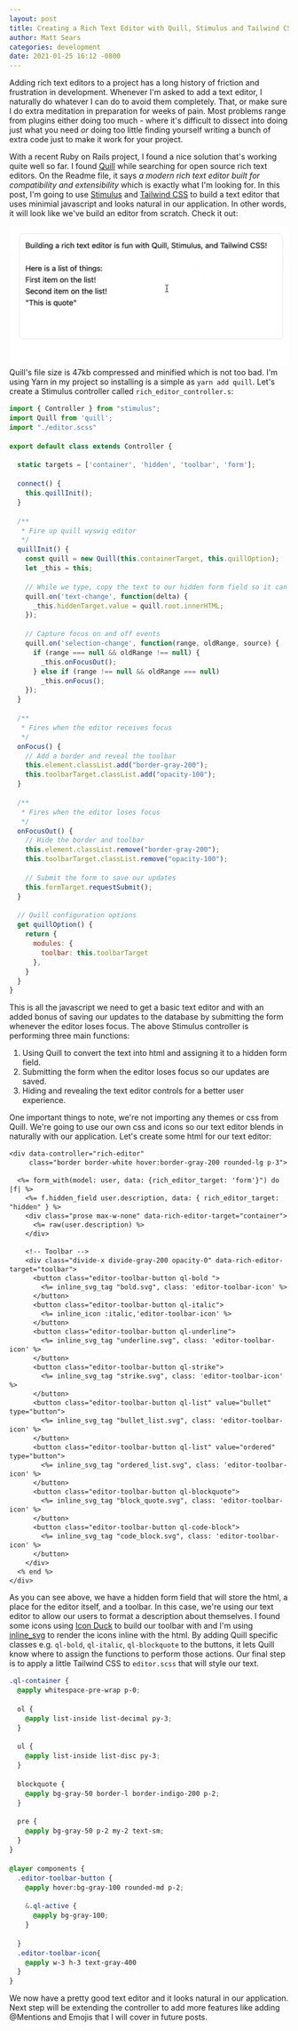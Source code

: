 ```yaml
---
layout: post
title: Creating a Rich Text Editor with Quill, Stimulus and Tailwind CSS
author: Matt Sears
categories: development
date: 2021-01-25 16:12 -0800
---
```


Adding rich text editors to a project has a long history of friction and
frustration in development. Whenever I'm asked to add a text editor, I naturally
do whatever I can do to avoid them completely. That, or make sure I do extra
meditation in preparation for weeks of pain.<!--more--> Most problems range from plugins
either doing too much - where it's difficult to dissect into doing just what you
need _or_ doing too little finding yourself writing a bunch of extra code
just to make it work for your project.

With a recent Ruby on Rails project, I found a nice solution that's working
quite well so far. I found [Quill](https://github.com/quilljs/quill) while
searching for open source rich text editors. On the Readme file, it says _a modern rich
text editor built for compatibility and extensibility_ which is exactly what I'm
looking for. In this post, I'm going to use
[Stimulus](https://stimulus.hotwire.dev/) and [Tailwind
CSS](https://tailwindcss.com/) to build a text editor that uses minimial
javascript and looks natural in our application. In other words, it will look
like we've build an editor from scratch. Check it out:

![Watch Rich Text Editor in action](/assets/images/journal/rich-text-editor.gif)
Quill's file size is 47kb compressed and minified which is not too bad. I'm
using Yarn in my project so installing is a simple as `yarn add quill`. Let's
create a Stimulus controller called `rich_editor_controller.s`:


~~~javascript
import { Controller } from "stimulus";
import Quill from 'quill';
import "./editor.scss"

export default class extends Controller {

  static targets = ['container', 'hidden', 'toolbar', 'form'];

  connect() {
    this.quillInit();
  }

  /**
   * Fire up quill wyswig editor
   */
  quillInit() {
    const quill = new Quill(this.containerTarget, this.quillOption);
    let _this = this;

    // While we type, copy the text to our hidden form field so it can be saved.
    quill.on('text-change', function(delta) {
      _this.hiddenTarget.value = quill.root.innerHTML;
    });

    // Capture focus on and off events
    quill.on('selection-change', function(range, oldRange, source) {
      if (range === null && oldRange !== null) {
        _this.onFocusOut();
      } else if (range !== null && oldRange === null)
        _this.onFocus();
    });
  }

  /**
   * Fires when the editor receives focus
   */
  onFocus() {
    // Add a border and reveal the toolbar
    this.element.classList.add("border-gray-200");
    this.toolbarTarget.classList.add("opacity-100");
  }

  /**
   * Fires when the editor loses focus
   */
  onFocusOut() {
    // Hide the border and toolbar
    this.element.classList.remove("border-gray-200");
    this.toolbarTarget.classList.remove("opacity-100");

    // Submit the form to save our updates
    this.formTarget.requestSubmit();
  }

  // Quill configuration options
  get quillOption() {
    return {
      modules: {
        toolbar: this.toolbarTarget
      },
    }
  }
}
~~~

This is all the javascript we need to get a basic text editor and with an added
bonus of saving our updates to the database by submitting the form whenever the
editor loses focus. The above Stimulus controller is performing three main
functions:

1. Using Quill to convert the text into html and assigning it to a hidden form field.
2. Submitting the form when the editor loses focus so our updates are saved.
3. Hiding and revealing the text editor controls for a better user experience.

One important things to note, we're not importing any themes or css from Quill. We're
going to use our own css and icons so our text editor blends in naturally with our
application. Let's create some html for our text editor:

~~~erb
<div data-controller="rich-editor"
     class="border border-white hover:border-gray-200 rounded-lg p-3">

  <%= form_with(model: user, data: {rich_editor_target: 'form'}") do |f| %>
    <%= f.hidden_field user.description, data: { rich_editor_target: "hidden" } %>
    <div class="prose max-w-none" data-rich-editor-target="container">
      <%= raw(user.description) %>
    </div>

    <!-- Toolbar -->
    <div class="divide-x divide-gray-200 opacity-0" data-rich-editor-target="toolbar">
      <button class="editor-toolbar-button ql-bold ">
        <%= inline_svg_tag "bold.svg", class: 'editor-toolbar-icon' %>
      </button>
      <button class="editor-toolbar-button ql-italic">
        <%= inline_icon :italic,'editor-toolbar-icon' %>
      </button>
      <button class="editor-toolbar-button ql-underline">
        <%= inline_svg_tag "underline.svg", class: 'editor-toolbar-icon' %>
      </button>
      <button class="editor-toolbar-button ql-strike">
        <%= inline_svg_tag "strike.svg", class: 'editor-toolbar-icon' %>
      </button>
      <button class="editor-toolbar-button ql-list" value="bullet" type="button">
        <%= inline_svg_tag "bullet_list.svg", class: 'editor-toolbar-icon' %>
      </button>
      <button class="editor-toolbar-button ql-list" value="ordered" type="button">
        <%= inline_svg_tag "ordered_list.svg", class: 'editor-toolbar-icon' %>
      </button>
      <button class="editor-toolbar-button ql-blockquote">
        <%= inline_svg_tag "block_quote.svg", class: 'editor-toolbar-icon' %>
      </button>
      <button class="editor-toolbar-button ql-code-block">
        <%= inline_svg_tag "code_block.svg", class: 'editor-toolbar-icon' %>
      </button>
    </div>
  <% end %>
</div>
~~~

As you can see above, we have a hidden form field that will store the html, a
place for the editor itself, and a toolbar. In this case, we're using our text
editor to allow our users to format a description about themselves. I found some
icons using [Icon Duck](https://iconduck.com/) to build our toolbar with and I'm
using [inline_svg](https://github.com/jamesmartin/inline_svg) to render the
icons inline with the html. By adding Quill specific classes e.g. `ql-bold`,
`ql-italic`, `ql-blockquote` to the buttons, it lets Quill know where to assign
the functions to perform those actions. Our final step is to apply a little
Tailwind CSS to `editor.scss` that will style our text.

~~~scss
.ql-container {
  @apply whitespace-pre-wrap p-0;

  ol {
    @apply list-inside list-decimal py-3;
  }

  ul {
    @apply list-inside list-disc py-3;
  }

  blockquote {
    @apply bg-gray-50 border-l border-indigo-200 p-2;
  }

  pre {
    @apply bg-gray-50 p-2 my-2 text-sm;
  }
}

@layer components {
  .editor-toolbar-button {
    @apply hover:bg-gray-100 rounded-md p-2;

    &.ql-active {
      @apply bg-gray-100;
    }

  }
  .editor-toolbar-icon{
    @apply w-3 h-3 text-gray-400
  }
}
~~~

We now have a pretty good text editor and it looks natural in our
application. Next step will be extending the controller to add more features
like adding @Mentions and Emojis that I will cover in future posts.
